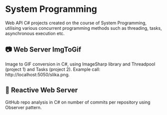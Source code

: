 # System Programming

Web API C# projects created on the course of System Programming, utilising various concurrent programming methods such as threading, tasks, asynchronous execution etc. 

## 📷 Web Server ImgToGif 
Image to GIF conversion in C#, using ImageSharp library and Threadpool (project 1) and Tasks (project 2).
Example call: http://localhost:5050/slika.png.

## 🚀 Reactive Web Server 
GitHub repo analysis in C# on number of commits per repository using Observer pattern.


